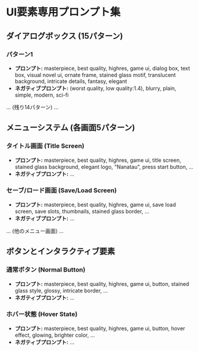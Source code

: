 # UI要素専用プロンプト集

## ダイアログボックス (15パターン)

### パターン1
- **プロンプト:** masterpiece, best quality, highres, game ui, dialog box, text box, visual novel ui, ornate frame, stained glass motif, translucent background, intricate details, fantasy, elegant
- **ネガティブプロンプト:** (worst quality, low quality:1.4), blurry, plain, simple, modern, sci-fi

... (残り14パターン) ...

## メニューシステム (各画面5パターン)

### タイトル画面 (Title Screen)
- **プロンプト:** masterpiece, best quality, highres, game ui, title screen, stained glass background, elegant logo, "Nanatau", press start button, ...
- **ネガティブプロンプト:** ...

### セーブ/ロード画面 (Save/Load Screen)
- **プロンプト:** masterpiece, best quality, highres, game ui, save load screen, save slots, thumbnails, stained glass border, ...
- **ネガティブプロンプト:** ...

... (他のメニュー画面) ...

## ボタンとインタラクティブ要素

### 通常ボタン (Normal Button)
- **プロンプト:** masterpiece, best quality, highres, game ui, button, stained glass style, glossy, intricate border, ...
- **ネガティブプロンプト:** ...

### ホバー状態 (Hover State)
- **プロンプト:** masterpiece, best quality, highres, game ui, button, hover effect, glowing, brighter color, ...
- **ネガティブプロンプト:** ...
